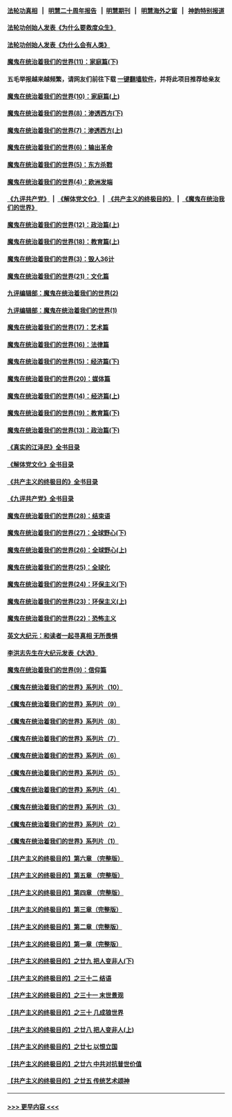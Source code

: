 #### [法轮功真相](https://github.com/gfw-breaker/truth/blob/master/README.md?t=0) &nbsp;&nbsp;|&nbsp;&nbsp; [明慧二十周年报告](https://github.com/gfw-breaker/mh-reports/blob/master/README.md?t=0) &nbsp;&nbsp;|&nbsp;&nbsp;[明慧期刊](https://github.com/gfw-breaker/mh-qikan) &nbsp;&nbsp;|&nbsp;&nbsp; [明慧海外之窗](https://github.com/gfw-breaker/mh-news/blob/master/README.md?t=0) &nbsp;&nbsp;|&nbsp;&nbsp; [神韵特别报道](https://github.com/gfw-breaker/mh-news/blob/master/shenyun.md?t=0)
#### [法轮功创始人发表《为什么要救度众生》](../pages/nsc422/n13975246.md?t=04181243) 
#### [法轮功创始人发表《为什么会有人类》](../pages/nsc422/n13912117.md?t=04181243) 
#### [魔鬼在统治着我们的世界(11)：家庭篇(下)](../pages/nsc422/n10440961.md?t=04181243) 
#### 五毛举报越来越频繁，请网友们前往下载 [一键翻墙软件](https://github.com/gfw-breaker/ssr-accounts)，并将此项目推荐给亲友
#### [魔鬼在统治着我们的世界(10)：家庭篇(上)](../pages/nsc422/n10435448.md?t=04181243) 
#### [魔鬼在统治着我们的世界(8)：渗透西方(下)](../pages/nsc422/n10429603.md?t=04181243) 
#### [魔鬼在统治着我们的世界(7)：渗透西方(上)](../pages/nsc422/n10426013.md?t=04181243) 
#### [魔鬼在统治着我们的世界(6)：输出革命](../pages/nsc422/n10421536.md?t=04181243) 
#### [魔鬼在统治着我们的世界(5)：东方杀戮](../pages/nsc422/n10417707.md?t=04181243) 
#### [魔鬼在统治着我们的世界(4)：欧洲发端](../pages/nsc422/n10414890.md?t=04181243) 
#### [《九评共产党》](https://github.com/begood0513/9ping.md/blob/master/README.md) &nbsp;|&nbsp; [《解体党文化》](../../../../jtdwh.md/blob/master/README.md)  &nbsp;|&nbsp; [《共产主义的终极目的》](../../../../gczydzjmd.md/blob/master/README.md) &nbsp;|&nbsp; [《魔鬼在统治我们的世界》](../../../../mgztzwmdsj.md/blob/master/README.md) 
#### [魔鬼在统治着我们的世界(12)：政治篇(上)](../pages/nsc422/n10444576.md?t=04181243) 
#### [魔鬼在统治着我们的世界(18)：教育篇(上)](../pages/nsc422/n10526970.md?t=04181243) 
#### [魔鬼在统治着我们的世界(3)：毁人36计](../pages/nsc422/n10411583.md?t=04181243) 
#### [魔鬼在统治着我们的世界(21)：文化篇](../pages/nsc422/n10597706.md?t=04181243) 
#### [九评编辑部：魔鬼在统治着我们的世界(2)](../pages/nsc422/n10410036.md?t=04181243) 
#### [九评编辑部：魔鬼在统治着我们的世界(1)](../pages/nsc422/n10406825.md?t=04181243) 
#### [魔鬼在统治着我们的世界(17)：艺术篇](../pages/nsc422/n10499093.md?t=04181243) 
#### [魔鬼在统治着我们的世界(16)：法律篇](../pages/nsc422/n10485969.md?t=04181243) 
#### [魔鬼在统治着我们的世界(15)：经济篇(下)](../pages/nsc422/n10469975.md?t=04181243) 
#### [魔鬼在统治着我们的世界(20)：媒体篇](../pages/nsc422/n10586579.md?t=04181243) 
#### [魔鬼在统治着我们的世界(14)：经济篇(上)](../pages/nsc422/n10457370.md?t=04181243) 
#### [魔鬼在统治着我们的世界(19)：教育篇(下)](../pages/nsc422/n10564808.md?t=04181243) 
#### [魔鬼在统治着我们的世界(13)：政治篇(下)](../pages/nsc422/n10448270.md?t=04181243) 
#### [《真实的江泽民》全书目录](../pages/nsc422/n13721399.md?t=04181243) 
#### [《解体党文化》全书目录](../pages/nsc422/n13721157.md?t=04181243) 
#### [《共产主义的终极目的》全书目录](../pages/nsc422/n13721048.md?t=04181243) 
#### [《九评共产党》全书目录](../pages/nsc422/n13708085.md?t=04181243) 
#### [魔鬼在统治着我们的世界(28)：结束语](../pages/nsc422/n10936246.md?t=04181243) 
#### [魔鬼在统治着我们的世界(27)：全球野心(下)](../pages/nsc422/n10928319.md?t=04181243) 
#### [魔鬼在统治着我们的世界(26)：全球野心(上)](../pages/nsc422/n10900318.md?t=04181243) 
#### [魔鬼在统治着我们的世界(25)：全球化](../pages/nsc422/n10788205.md?t=04181243) 
#### [魔鬼在统治着我们的世界(24)：环保主义(下)](../pages/nsc422/n10695307.md?t=04181243) 
#### [魔鬼在统治着我们的世界(23)：环保主义(上)](../pages/nsc422/n10688613.md?t=04181243) 
#### [魔鬼在统治着我们的世界(22)：恐怖主义](../pages/nsc422/n10614727.md?t=04181243) 
#### [英文大纪元：和读者一起寻真相 无所畏惧](../pages/nsc422/n12542027.md?t=04181243) 
#### [李洪志先生在大纪元发表《大选》](../pages/nsc422/n12534746.md?t=04181243) 
#### [魔鬼在统治着我们的世界(9)：信仰篇](../pages/nsc422/n10432159.md?t=04181243) 
#### [《魔鬼在统治着我们的世界》系列片（10）](../pages/nsc422/n12292670.md?t=04181243) 
#### [《魔鬼在统治着我们的世界》系列片（9）](../pages/nsc422/n12290859.md?t=04181243) 
#### [《魔鬼在统治着我们的世界》系列片（8）](../pages/nsc422/n12287445.md?t=04181243) 
#### [《魔鬼在统治着我们的世界》系列片（7）](../pages/nsc422/n12283425.md?t=04181243) 
#### [《魔鬼在统治着我们的世界》系列片（6）](../pages/nsc422/n12282314.md?t=04181243) 
#### [《魔鬼在统治着我们的世界》系列片（5）](../pages/nsc422/n12281419.md?t=04181243) 
#### [《魔鬼在统治着我们的世界》系列片（4）](../pages/nsc422/n12274024.md?t=04181243) 
#### [《魔鬼在统治着我们的世界》系列片（3）](../pages/nsc422/n12271322.md?t=04181243) 
#### [《魔鬼在统治着我们的世界》系列片（2）](../pages/nsc422/n12269049.md?t=04181243) 
#### [《魔鬼在统治着我们的世界》系列片（1）](../pages/nsc422/n12267575.md?t=04181243) 
#### [【共产主义的终极目的】第六章 （完整版）](../pages/nsc422/n11428913.md?t=04181243) 
#### [【共产主义的终极目的】第五章 （完整版）](../pages/nsc422/n11428912.md?t=04181243) 
#### [【共产主义的终极目的】第四章 （完整版）](../pages/nsc422/n11428907.md?t=04181243) 
#### [【共产主义的终极目的】第三章（完整版）](../pages/nsc422/n11428848.md?t=04181243) 
#### [【共产主义的终极目的】第二章（完整版）](../pages/nsc422/n11428831.md?t=04181243) 
#### [【共产主义的终极目的】第一章（完整版）](../pages/nsc422/n11417651.md?t=04181243) 
#### [【共产主义的终极目的】之廿九 把人变非人(下)](../pages/nsc422/n11344140.md?t=04181243) 
#### [【共产主义的终极目的】之三十二 结语](../pages/nsc422/n11360535.md?t=04181243) 
#### [【共产主义的终极目的】之三十一 末世景观](../pages/nsc422/n11351129.md?t=04181243) 
#### [【共产主义的终极目的】之三十 几成狼世界](../pages/nsc422/n11348280.md?t=04181243) 
#### [【共产主义的终极目的】之廿八 把人变非人(上)](../pages/nsc422/n11340492.md?t=04181243) 
#### [【共产主义的终极目的】之廿七 以恨立国](../pages/nsc422/n11336944.md?t=04181243) 
#### [【共产主义的终极目的】之廿六 中共对抗普世价值](../pages/nsc422/n11324785.md?t=04181243) 
#### [【共产主义的终极目的】之廿五 传统艺术颂神](../pages/nsc422/n11296396.md?t=04181243) 

----
#### [ >>> 更早内容 <<< ](../indexes/nsc422-earlier.md)
